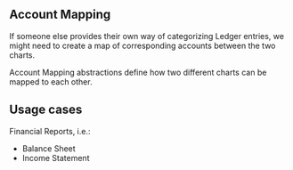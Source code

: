 ## Account Mapping
If someone else provides their own way of categorizing Ledger entries, we might need to create a map of corresponding accounts between the two charts. 

Account Mapping abstractions define how two different charts can be mapped to each other.

## Usage cases

Financial Reports, i.e.:

- Balance Sheet
- Income Statement